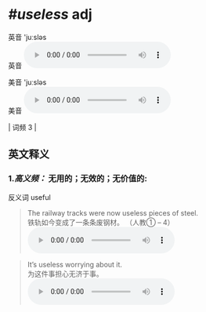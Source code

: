 # ***\#useless*** adj
英音 'juːsləs  
英音
<audio src="./media/useless-B.aac" controls="controls"></audio>

美音 'juːsləs  
美音
<audio src="./media/useless.aac" controls="controls"></audio>



| 词频 3 |  

英文释义
---
### 1.*高义频：* **无用的；无效的；无价值的:**  
反义词 useful 

 > The railway tracks were now useless pieces of steel.  
 > 铁轨如今变成了一条条废钢材。  （人教① – 4）  
<audio src="./media/useless-1.aac" controls="controls"></audio>

 > It’s useless worrying about it.   
 > 为这件事担心无济于事。    
<audio src="./media/useless-2.aac" controls="controls"></audio>


